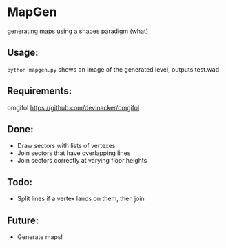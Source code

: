 # MapGen
generating maps using a shapes paradigm (what)

## Usage:
`python mapgen.py`
shows an image of the generated level, outputs test.wad

## Requirements:
omgifol https://github.com/devinacker/omgifol

## Done:
- Draw sectors with lists of vertexes
- Join sectors that have overlapping lines
- Join sectors correctly at varying floor heights

## Todo:
- Split lines if a vertex lands on them, then join

## Future:
- Generate maps!
